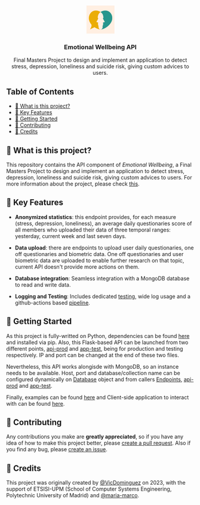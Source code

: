 <div align="center">
  <img src="logo.png" width="75" height="75" />
  <h3 align="center">Emotional Wellbeing API</h3>
    <p>Final Masters Project to design and implement an application to detect stress, depression, loneliness and suicide risk, giving custom advices to users.</p>
</div>

## Table of Contents

- [🤔 What is this project?](#-what-is-this-project)
- [🎯 Key Features](#-key-features)
- [🚀 Getting Started](#-getting-started)
- [💙 Contributing](#-contributing)
- [🙏 Credits](#-credits)

## 🤔 What is this project?

This repository contains the API component of *Emotional Wellbeing*, a Final Masters Project to design and implement an application to detect stress, depression, loneliness and suicide risk, giving custom advices to users.​ For more information about the project, please check [this](https://github.com/VicDominguez/Emotional-Wellbeing-Docs).

## 🎯 Key Features

- **Anonymized statistics**: this endpoint provides, for each measure (stress, depression, loneliness), an average daily questionaries score of all members who uploaded their data of three temporal ranges: yesterday, current week and last seven days.

- **Data upload**: there are endpoints to upload user daily questionaries, one off questionaries and biometric data. One off questionaries and user biometric data are uploaded to enable further research on that topic, current API doesn't provide more actions on them.

- **Database integration**: Seamless integration with a MongoDB database to read and write data. 

- **Logging and Testing**: Includes dedicated [testing](tests/), wide log usage and a github-actions based [pipeline](.github/workflows/master.yml).

## 🚀 Getting Started

As this project is fully-writted on Python, dependencies can be found [here](requirements.txt) and installed via pip.  Also, this Flask-based API can be launched from two different points, [api-prod](src/api-prod.py) and [app-test](src/api-test.py), being for production and testing respectively. IP and port can be changed at the end of these two files.

Nevertheless, this API works alongisde with MongoDB, so an instance needs to be available. Host, port and database/collection name can be configured dynamically on [Database](src/database.py) object and from callers [Endpoints](src/endpoints.py), [api-prod](src/api-prod.py) and [app-test](src/api-test.py).

Finally, examples can be found [here](examples/) and Client-side application to interact with can be found [here](https://github.com/Emotional-Wellbeing/App).

## 💙 Contributing

Any contributions you make are **greatly appreciated**, so if you have any idea of how to make this project better, please [create a pull request](https://github.com/VicDominguez/Emotional-Wellbeing-Docs/pulls). Also if you find any bug, please [create an issue](https://github.com/VicDominguez/Emotional-Wellbeing-Docs/issues/new).

## 🙏 Credits

This project was originally created by [@VicDominguez](https://github.com/VicDominguez) on 2023, with the support of ETSISI-UPM (School of Computer Systems Engineering, Polytechnic University of Madrid) and [@maria-marco](https://github.com/maria-marco). 
